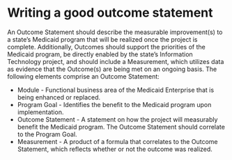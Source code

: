 
# Writing a good outcome statement
An Outcome Statement should describe the measurable improvement(s) to a state’s Medicaid program that will be realized once the project is complete. Additionally, Outcomes should support the priorities of the Medicaid program, be directly enabled by the state’s Information Technology project, and should include a Measurement, which utilizes data as evidence that the Outcome(s) are being met on an ongoing basis. The following elements comprise an Outcome Statement:

* Module - Functional business area of the Medicaid Enterprise that is being enhanced or replaced.
* Program Goal - Identifies the benefit to the Medicaid program upon implementation.
* Outcome Statement - A statement on how the project will measurably benefit the Medicaid program. The Outcome Statement should correlate to the Program Goal.
* Measurement - A product of a formula that correlates to the Outcome Statement, which reflects whether or not the outcome was realized. 

